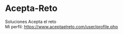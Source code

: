 # Acepta-Reto
Soluciones Acepta el reto </br>
Mi perfil: https://www.aceptaelreto.com/user/profile.php
